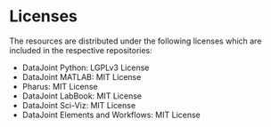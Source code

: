# Licenses

The resources are distributed under the following licenses which are included in the respective repositories:

- DataJoint Python: LGPLv3 License
- DataJoint MATLAB: MIT License
- Pharus: MIT License
- DataJoint LabBook: MIT License
- DataJoint Sci-Viz: MIT License
- DataJoint Elements and Workflows: MIT License

